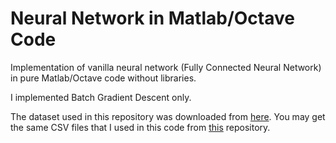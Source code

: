 # Neural Network in Matlab/Octave Code
Implementation of vanilla neural network (Fully Connected Neural Network) in pure Matlab/Octave code without libraries.

I implemented Batch Gradient Descent only. 

The dataset used in this repository was downloaded from [here](http://datacenter.aucegypt.edu/shazeem/).
You may get the same CSV files that I used in this code from [this](https://github.com/farisalasmary/neural-network-numpy) repository.
